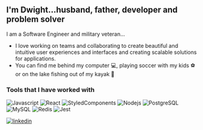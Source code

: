 ## I'm Dwight...husband, father, developer and problem solver

I am a Software Engineer and military veteran...
- I love working on teams and collaborating to create beautiful and intuitive user experiences and interfaces and creating scalable solutions for applications. 
- You can find me behind my computer :computer:, playing soccer with my kids :soccer: or on the lake fishing out of my kayak :fishing_pole_and_fish:

### Tools that I have worked with

<p>
<img alt="Javascript" src="https://img.shields.io/badge/Javascript-F7DF1E??style=for-the-badge&logo=javascript&logoColor=black" />
<img alt="React" src="https://img.shields.io/badge/React-61DAFB??style=for-the-badge&logo=react&logoColor=black" />
<img alt="StyledComponents" src="https://img.shields.io/badge/StyledComponents-DB7093??style=for-the-badge&logo=styled-components&logoColor=black" />
<img alt="Nodejs" src="https://img.shields.io/badge/Node.js-339933??style=for-the-badge&logo=node.js&logoColor=black" />
<img alt="PostgreSQL" src="https://img.shields.io/badge/PostgreSQL-4169E1??style=for-the-badge&logo=postgresql&logoColor=white" />
<img alt="MySQL" src="https://img.shields.io/badge/mySQL-4479A1??style=for-the-badge&logo=mysql&logoColor=white" />
<img alt="Redis" src="https://img.shields.io/badge/Redis-DC382D??style=for-the-badge&logo=redis&logoColor=black" />
<img alt="Jest" src="https://img.shields.io/badge/Jest-C21325??style=for-the-badge&logo=jest&logoColor=black" />
<p/>


<a href=" https://www.linkedin.com/in/dwightdoran">
  <img alt="linkedin" src="https://img.shields.io/badge/linkedin-0A66C2??style=for-the-badge&logo=linkedin&logoColor=white" />
<a/>

<!--
**dwightdoran/dwightdoran** is a ✨ _special_ ✨ repository because its `README.md` (this file) appears on your GitHub profile.

Here are some ideas to get you started:

-->
